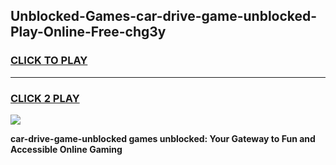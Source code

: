 
## Unblocked-Games-car-drive-game-unblocked-Play-Online-Free-chg3y
<h3>
<a href="https://premium76.site?title=car-drive-game-unblocked&ref=26A">CLICK TO PLAY</a></h3>
<hr>

<h3>
<a href="https://premium76.site?title=car-drive-game-unblocked&ref=26A">CLICK 2 PLAY</a>
  
</h3>

<a href="https://premium76.site?title=car-drive-game-unblocked&ref=26A"><img src="https://clearcache.store/games.png"></a>


**car-drive-game-unblocked games unblocked: Your Gateway to Fun and Accessible Online Gaming**
